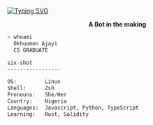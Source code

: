 
  
[![Typing SVG](https://readme-typing-svg.herokuapp.com/?width=700&height=70&center=true&size=37&lines=Six+Fleeping+Shot;The+Name+is+Okhuomon+Ajayi)](https://git.io/typing-svg)
  
<p align=center><strong> A Bot in the making </strong></p>

```bash
> whoami
  Okhuomon Ajayi
  CS GRADUATE
```

```python
six-shot
-----------------

OS:         Linux
Shell:      Zsh
Pronouns:   She/Her
Country:    Nigeria
Languages:  Javascript, Python, TypeScript
Learning:   Rust, Solidity

```

